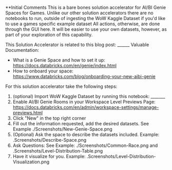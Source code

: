**Initial Comments
This is a bare bones solution accelerator for AI/BI Genie Spaces for Games.
Unlike our other solution accelerators there are no notebooks to run, outside of ingesting the WoW Kaggle Dataset if you'd like to use a games specific example dataset
All actions, otherwise, are done through the GUI here.
It will be easier to use your own datasets, however, as part of your exploration of this capability.

This Solution Accelerator is related to this blog post: ______
Valuable Documentation:
- What is a Genie Space and how to set it up: https://docs.databricks.com/en/genie/index.html
- How to onboard your space: https://www.databricks.com/blog/onboarding-your-new-aibi-genie

For this solution accelerator take the following steps:
1. (optional) Import WoW Kaggle Dataset by running this notebook: _______
2. Enable AI/BI Genie Rooms in your Workspace Level Previews Page: https://docs.databricks.com/en/admin/workspace-settings/manage-previews.html
3. Click "New" in the top right corner
4. Fill out the information requested, add the desired datasets.  See Example ./Screenshots/New-Genie-Space.png
5. (Optional) Ask the space to describe the datasets included.  Example: .Screenshots/Describe-Space.png
6. Ask Questions: See Example: ./Screenshots/Common-Race.png and .Screenshots/Level-Distribution-Table.png
7. Have it visualize for you. Example: .Screenshots/Level-Distribution-Visualization.png 
